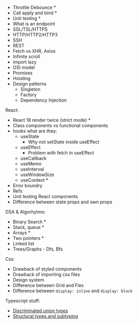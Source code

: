-   Throttle Debounce \*
-   Call apply and bind \*
-   Unit testing \*
-   What is an endpoint
-   SSL/TSL/HTTPS
-   HTTP/HTTP2/HTTP3
-   SSH
-   REST
-   Fetch vs XHR, Axios
-   Infinite scroll
-   import lazy
-   OSI model
-   Promises
-   Hoisting
-   Design patterns
    -   Singleton
    -   Factory
    -   Dependency Injection

React:

-   React 18 render twice (strict mode) \*
-   Class components vs functional components
-   hooks what are they:
    -   useState
        -   Why not setState inside useEffect
    -   useEffect
        -   Problem with fetch in useEffect
    -   useCallback
    -   useMemo
    -   useInterval
    -   useWindowSize
    -   useContext \*
-   Error boundry
-   Refs
-   Unit testing React components
-   Difference between state props and own props

DSA & Algorhytms:

-   Binary Search \*
-   Stack, queue \*
-   Arrays \*
-   Two pointers \*
-   Linked list
-   Trees/Graphs - Dfs, Bfs

Css:

-   Drawback of styled components
-   Drawback of importing css files
-   Design system
-   Difference between Grid and Flex
-   Difference between `display: inline` and `display: block`

Typescript stuff:
-   [Discriminated union types](https://www.youtube.com/watch?v=BnhoHTbGVWY)
-   [Structural types and subtyping](https://www.youtube.com/watch?v=cIhvepd3-n8)
